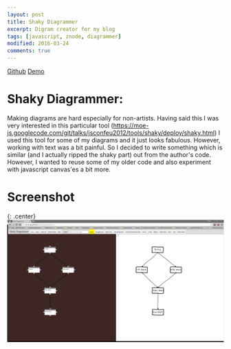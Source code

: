 ```yaml
---
layout: post
title: Shaky Diagrammer
excerpt: Digram creator for my blog
tags: [javascript, znode, diagrammer]
modified: 2016-03-24
comments: true
---
```

[Github](https://github.com/ssarangi/shakyDiagrammer)
[Demo](http://ssarangi.github.io/ShakyDiagrammer/)

# Shaky Diagrammer:

Making diagrams are hard especially for non-artists. Having said this I was very interested in this particular tool (https://moe-js.googlecode.com/git/talks/jsconfeu2012/tools/shaky/deploy/shaky.html)
I used this tool for some of my diagrams and it just looks fabulous. However, working with text was a bit painful. So I decided to write something which is similar (and I actually ripped the shaky part)
out from the author's code. However, I wanted to reuse some of my older code and also experiment with javascript canvas'es a bit more.

# Screenshot

{: .center}
![Shaky Diagramming](/img/blog/shakydiagrammer/shaky.png "Shaky Diagrammer")
